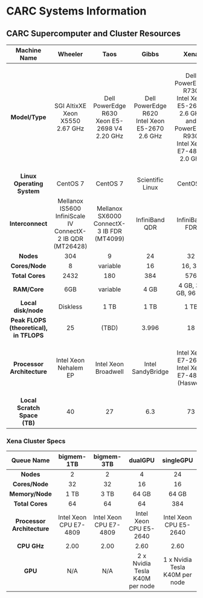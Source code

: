 # CARC Systems Information

## CARC Supercomputer and Cluster Resources

| **Machine Name** | **Wheeler** | **Taos** | **Gibbs** | **Xena** | **Hopper** |
| :---: | :---: | :---: | :---: | :---: | :---: |
| **Model/Type** | SGI AltixXE<br>Xeon X5550<br>2.67 GHz | Dell PowerEdge R630<br>Xeon E5-2698 V4<br>2.20 GHz | Dell PowerEdge R620<br>Intel Xeon E5-2670<br>2.6 GHz | Dell PowerEdge R730<br>Intel Xeon E5-2640<br>2.6 GHz<br>and<br>PowerEdge R930<br>Intel Xeon E7-4809<br>2.0 Ghz | Dell PowerEdge R640<br>Intel Xeon Gold 6226R<br>2.9 GHz<br>and<br>Dell PowerEdge R740<br>Intel Xeon Gold 6242<br>2.8 GHz |
| **Linux Operating<br>System** | CentOS 7 | CentOS 7 | Scientific Linux | CentOS 7 | Rocky Linux |
| **Interconnect** | Mellanox IS5600<br>InfiniScale IV<br>ConnectX-2 IB QDR<br>(MT26428) | Mellanox SX6000<br>ConnectX-3 IB FDR<br>(MT4099) | InfiniBand QDR | InfiniBand FDR | InfiniBand HDR |
| **Nodes** | 304 | 9 | 24 | 32 | 61 |
| **Cores/Node** | 8 | variable | 16 | 16, 32 | 32 |
| **Total Cores** | 2432 | 180 | 384 | 576 | 2176 |
| **RAM/Core** | 6GB | variable | 4 GB | 4 GB, 32 GB, 96 GB | variable |
| **Local disk/node** | Diskless | 1 TB | 1 TB | 1 TB | 448 GB |
| **Peak FLOPS<br>(theoretical),<br>in TFLOPS** | 25 | (TBD) | 3.996 | 18 | (TBD) |
| **Processor Architecture** | Intel Xeon<br>Nehalem EP | Intel Xeon<br>Broadwell | Intel SandyBridge | Intel Xeon E7-2640<br>Intel Xeon E7-4809<br>(Haswell) | Intel Xeon Gold 6226R<br>Intel Xeon Gold 6242<br>(Cascade Lake) |
| **Local Scratch Space<br>(TB)** | 40 | 27 | 6.3 | 73 | (TBD) |


### Xena Cluster Specs

| **Queue Name** | bigmem-1TB | bigmem-3TB | dualGPU | singleGPU |
| :---: | :---: | :---: | :---: | :---: |
| **Nodes** | 2 | 2 | 4 | 24 |
|**Cores/Node** | 32 | 32 | 16 | 16 |
|**Memory/Node** | 1 TB | 3 TB| 64 GB | 64 GB |
| **Total Cores** | 64 | 64 | 64 | 384 |
| **Processor<br>Architecture** | Intel Xeon<br>CPU E7-4809 | Intel Xeon<br>CPU E7-4809 | Intel Xeon<br>CPU E5-2640 | Intel Xeon<br>CPU E5-2640 |
| **CPU GHz** | 2.00 | 2.00 | 2.60 | 2.60 |
| **GPU** | N/A | N/A | 2 x Nvidia Tesla<br>K40M per node | 1 x Nvidia Tesla<br>K40M per node |
